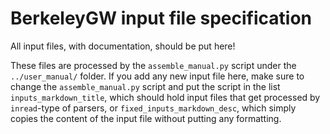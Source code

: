 # BerkeleyGW input file specification

All input files, with documentation, should be put here!

These files are processed by the `assemble_manual.py` script under the
`../user_manual/` folder.  If you add any new input file here, make sure to
change the `assemble_manual.py` script and put the script in the list
`inputs_markdown_title`, which should hold input files that get processed by
`inread`-type of parsers, or `fixed_inputs_markdown_desc`, which simply copies
the content of the input file without putting any formatting.
